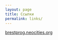 ```yaml
---
layout: page
title: Ссылки
permalink: links/
---
```

[brestprog.neocities.org](http://brestprog.neocities.org)
